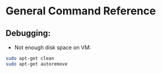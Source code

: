 # General Command Reference

## Debugging:

- Not enough disk space on VM:

```bash
sudo apt-get clean
sudo apt-get autoremove
```